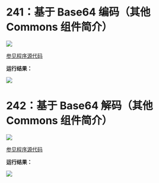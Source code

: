 # 241：基于 Base64 编码（其他 Commons 组件简介）

<img src="http://image.renkaigis.com/keepcoding/2017123101.png">

<a href="https://github.com/renkaigis/KeepCoding/tree/master/2017/12/31" target="_blank">参见程序源代码</a>

**运行结果：**

<img src="http://image.renkaigis.com/keepcoding/2017123102.png">

# 242：基于 Base64 解码（其他 Commons 组件简介）

<img src="http://image.renkaigis.com/keepcoding/2017123103.png">

<a href="https://github.com/renkaigis/KeepCoding/tree/master/2017/12/31" target="_blank">参见程序源代码</a>

**运行结果：**

<img src="http://image.renkaigis.com/keepcoding/2017123104.png">

